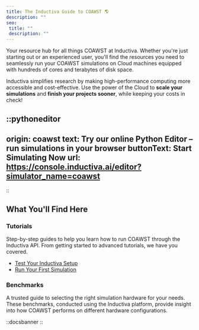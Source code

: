 ```yaml
---
title: The Inductiva Guide to COAWST 🌎
description: ""
seo:
 title: ""
 description: ""
---
```


Your resource hub for all things COAWST at Inductiva. Whether you're just starting out or an experienced user, you'll find the resources you need to seamlessly run your COAWST simulations on Cloud machines equipped with hundreds of cores and terabytes of disk space.

Inductiva simplifies research by making high-performance computing more accessible and cost-effective. Use the power of the Cloud to **scale your simulations** and **finish your projects sooner**, while keeping your costs in check!

::pythoneditor
---
origin: coawst
text: Try our online Python Editor – run simulations in your browser
buttonText: Start Simulating Now
url: https://console.inductiva.ai/editor?simulator_name=coawst
---
::

## What You'll Find Here

### Tutorials
Step-by-step guides to help you learn how to run COAWST through the Inductiva API. From getting started to advanced tutorials, we have you covered.

- [Test Your Inductiva Setup](1.tutorials/0.setup-test.md)
- [Run Your First Simulation](1.tutorials/1.quick-start.md)

### Benchmarks
A trusted guide to selecting the right simulation hardware for your needs. These benchmarks, conducted using the Inductiva platform, provide insight into how COAWST performs on different hardware configurations.

::docsbanner
::
